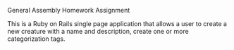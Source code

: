 General Assembly Homework Assignment

This is a Ruby on Rails single page application that allows a user to create a new creature with a name and description, create one or more categorization tags.
